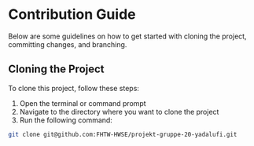 # Contribution Guide

Below are some guidelines on how to get started with cloning the project, committing changes, and branching.

## Cloning the Project

To clone this project, follow these steps:

1. Open the terminal or command prompt
2. Navigate to the directory where you want to clone the project
3. Run the following command:<br />
```sh
git clone git@github.com:FHTW-HWSE/projekt-gruppe-20-yadalufi.git
```
